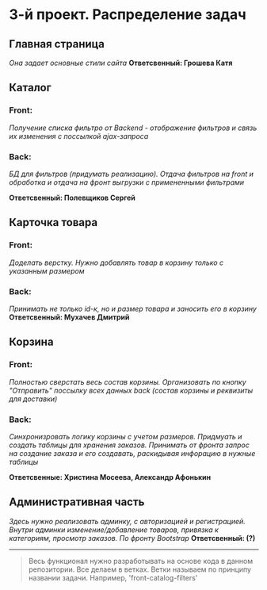 # 3-й проект. Распределение задач

## Главная страница
*Она задает основные стили сайта*
**Ответсвенный: Грошева Катя**

## Каталог
### Front:
*Получение списка фильтро от Backend - отображение фильтров и связь их изменения с поссылкой ajax-запроса*

### Back:
*БД для фильтров (придумать реализацию). Отдача фильтров на front и обработка и отдача на фронт выгрузки с примененными фильтрами*

**Ответсвенный: Полевщиков Сергей**

## Карточка товара
### Front:
*Доделать верстку. Нужно добавлять товар в корзину только с указанным размером*

### Back:
*Принимать не только id-к, но и размер товара и заносить его в корзину*
**Ответсвенный: Мухачев Дмитрий**

## Корзина
### Front:
*Полностью сверстать весь состав корзины. Организовать по кнопку "Отправить" поссылку всех данных back (состав корзины и реквизиты для доставки)*

### Back:
*Синхронизровать логику корзины с учетом размеров. Придмуать и создать таблицы для хранения заказов. Принимать от фронта запрос на создание заказа и его создавать, раскидывая инфорацию в нужные таблицы*

**Ответсвенные: Христина Мосеева, 
Александр Афонькин**

## Административная часть
*Здесь нужно реализовать админку, с авторизацией и регистрацией. Внутри админки изменение/добавление товаров, привязка к категориям, просмотр заказов. По фронту Bootstrap*
**Ответсвенный: (?)**

---
> Весь функционал нужно разработывать на основе кода в данном репозитории. Все делаем в ветках. Ветки называем по принципу названии задачи. Например, 'front-catalog-filters'
